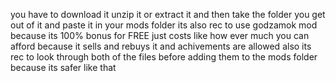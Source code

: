 you have to download it unzip it or extract it and then take the folder you get out of it and paste it in your mods folder its also rec to use godzamok mod because its 100% bonus for FREE just costs like how ever much you can afford because it sells and rebuys it and achivements are allowed
also its rec to look through both of the files before adding them to the mods folder because its safer like that
